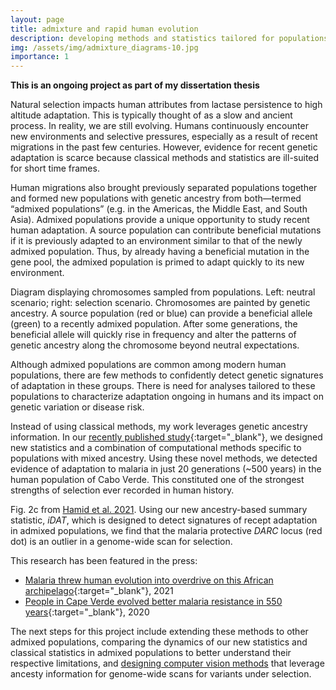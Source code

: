 ```yaml
---
layout: page
title: admixture and rapid human evolution
description: developing methods and statistics tailored for populations with mixed ancestry
img: /assets/img/admixture_diagrams-10.jpg
importance: 1
---
```


**This is an ongoing project as part of my dissertation thesis**

Natural selection impacts human attributes from lactase persistence to high altitude adaptation. This is typically thought of as a slow and ancient process. In reality, we are still evolving. Humans continuously encounter new environments and selective pressures, especially as a result of recent migrations in the past few centuries. However, evidence for recent genetic adaptation is scarce because classical methods and statistics are ill-suited for short time frames.

Human migrations also brought previously separated populations together and formed new populations with genetic ancestry from both—termed “admixed populations” (e.g. in the Americas, the Middle East, and South Asia). Admixed populations provide a unique opportunity to study recent human adaptation. A source population can contribute beneficial mutations if it is previously adapted to an environment similar to that of the newly admixed population. Thus, by already having a beneficial mutation in the gene pool, the admixed population is primed to adapt quickly to its new environment.

<div class="row">
    <div class="col-sm mt-3 mt-md-0">
        <img class="img-fluid rounded z-depth-1" src="{{ '/assets/img/admixture_diagrams-13.jpg' | relative_url }}" alt="" title="example image"/>
    </div>
</div>
<div class="caption">
    Diagram displaying chromosomes sampled from populations. Left: neutral scenario; right: selection scenario. Chromosomes are painted by genetic ancestry. A source population (red or blue) can provide a beneficial allele (green) to a recently admixed population. After some generations, the beneficial allele will quickly rise in frequency and alter the patterns of genetic ancestry along the chromosome beyond neutral expectations.
</div>

Although admixed populations are common among modern human populations, there are few methods to confidently detect genetic signatures of adaptation in these groups. There is need for analyses tailored to these populations to characterize adaptation ongoing in humans and its impact on genetic variation or disease risk.

Instead of using classical methods, my work leverages genetic ancestry information. In our [recently published study](https://elifesciences.org/articles/63177){:target="_blank"}, we designed new statistics and a combination of computational methods specific to populations with mixed ancestry. Using these novel methods, we detected evidence of adaptation to malaria in just 20 generations (~500 years) in the human population of Cabo Verde. This constituted one of the strongest strengths of selection ever recorded in human history.

<div class="row">
    <div class="col-sm mt-3 mt-md-0">
        <img class="img-fluid rounded z-depth-1" src="{{ '/assets/img/elife-fig2c.png' | relative_url }}" alt="" title="example image"/>
    </div>
</div>
<div class="caption">
    Fig. 2c from  <a href="https://elifesciences.org/articles/63177" target ="_blank">Hamid et al. 2021</a>. Using our new ancestry-based summary statistic, <i>iDAT</i>, which is designed to detect signatures of recept adaptation in admixed populations, we find that the malaria protective <i>DARC</i> locus (red dot) is an outlier in a genome-wide scan for selection.
</div>

This research has been featured in the press:

- [Malaria threw human evolution into overdrive on this African archipelago](https://today.duke.edu/2021/01/malaria-threw-human-evolution-overdrive-african-archipelago){:target="_blank"}, 2021
- [People in Cape Verde evolved better malaria resistance in 550 years](https://www.newscientist.com/article/2254915-people-in-cape-verde-evolved-better-malaria-resistance-in-550-years/){:target="_blank"}, 2020

The next steps for this project include extending these methods to other admixed populations, comparing the dynamics of our new statistics and classical statistics in admixed populations to better understand their respective limitations, and [designing computer vision methods](https://imanhamid.github.io/projects/selection_scan) that leverage ancesty information for genome-wide scans for variants under selection.